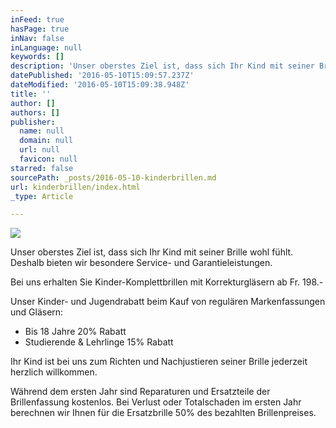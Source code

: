 ```yaml
---
inFeed: true
hasPage: true
inNav: false
inLanguage: null
keywords: []
description: 'Unser oberstes Ziel ist, dass sich Ihr Kind mit seiner Brille wohl fühlt. Deshalb bieten wir besondere Service- und Garantieleistungen.'
datePublished: '2016-05-10T15:09:57.237Z'
dateModified: '2016-05-10T15:09:38.948Z'
title: ''
author: []
authors: []
publisher:
  name: null
  domain: null
  url: null
  favicon: null
starred: false
sourcePath: _posts/2016-05-10-kinderbrillen.md
url: kinderbrillen/index.html
_type: Article

---
```

![](https://the-grid-user-content.s3-us-west-2.amazonaws.com/3c8648a8-7420-40fb-a6f8-b2cadc50ccd2.png)

Unser oberstes Ziel ist, dass sich Ihr Kind mit seiner Brille wohl fühlt. Deshalb bieten wir besondere Service- und Garantieleistungen.

Bei uns erhalten Sie Kinder-Komplettbrillen mit Korrekturgläsern ab Fr. 198.-

Unser Kinder- und Jugendrabatt beim Kauf von regulären Markenfassungen und Gläsern:  
- Bis 18 Jahre 20% Rabatt  
- Studierende & Lehrlinge 15% Rabatt

Ihr Kind ist bei uns zum Richten und Nachjustieren seiner Brille jederzeit herzlich willkommen.

Während dem ersten Jahr sind Reparaturen und Ersatzteile der Brillenfassung kostenlos. Bei Verlust oder Totalschaden im ersten Jahr berechnen wir Ihnen für die Ersatzbrille 50% des bezahlten Brillenpreises.
